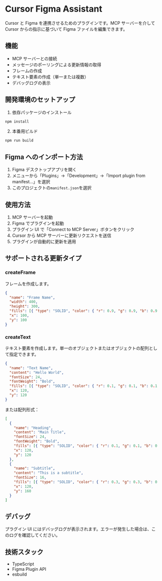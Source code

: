 # Cursor Figma Assistant

Cursor と Figma を連携させるためのプラグインです。MCP サーバーを介して Cursor からの指示に基づいて Figma ファイルを編集できます。

## 機能

- MCP サーバーとの接続
- メッセージのポーリングによる更新情報の取得
- フレームの作成
- テキスト要素の作成（単一または複数）
- デバッグログの表示

## 開発環境のセットアップ

1. 依存パッケージのインストール

```bash
npm install
```

2. 本番用ビルド

```bash
npm run build
```

## Figma へのインポート方法

1. Figma デスクトップアプリを開く
2. メニューから「Plugins」→「Development」→「Import plugin from manifest...」を選択
3. このプロジェクトの`manifest.json`を選択

## 使用方法

1. MCP サーバーを起動
2. Figma でプラグインを起動
3. プラグイン UI で「Connect to MCP Server」ボタンをクリック
4. Cursor から MCP サーバーに更新リクエストを送信
5. プラグインが自動的に更新を適用

## サポートされる更新タイプ

### createFrame

フレームを作成します。

```json
{
  "name": "Frame Name",
  "width": 400,
  "height": 300,
  "fills": [{ "type": "SOLID", "color": { "r": 0.9, "g": 0.9, "b": 0.9 } }],
  "x": 100,
  "y": 100
}
```

### createText

テキスト要素を作成します。単一のオブジェクトまたはオブジェクトの配列として指定できます。

```json
{
  "name": "Text Name",
  "content": "Hello World",
  "fontSize": 24,
  "fontWeight": "Bold",
  "fills": [{ "type": "SOLID", "color": { "r": 0.1, "g": 0.1, "b": 0.1 } }],
  "x": 120,
  "y": 120
}
```

または配列形式：

```json
[
  {
    "name": "Heading",
    "content": "Main Title",
    "fontSize": 24,
    "fontWeight": "Bold",
    "fills": [{ "type": "SOLID", "color": { "r": 0.1, "g": 0.1, "b": 0.1 } }],
    "x": 120,
    "y": 120
  },
  {
    "name": "Subtitle",
    "content": "This is a subtitle",
    "fontSize": 16,
    "fills": [{ "type": "SOLID", "color": { "r": 0.3, "g": 0.3, "b": 0.3 } }],
    "x": 120,
    "y": 160
  }
]
```

## デバッグ

プラグイン UI にはデバッグログが表示されます。エラーが発生した場合は、このログを確認してください。

## 技術スタック

- TypeScript
- Figma Plugin API
- esbuild
